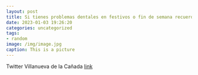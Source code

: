 ```yaml
---
layout: post
title: Si tienes problemas dentales en festivos o fin de semana recuerda que, en VillanuevaDeLaCañada, dispones de una red de clínicas...
date: 2023-01-03 19:26:20
categories: uncategorized
tags:
- random
image: /img/image.jpg
caption: This is a picture
---
```

Twitter Villanueva de la Cañada [link](https://twitter.com/AytoVDLCanada/status/1610257862906859520)
